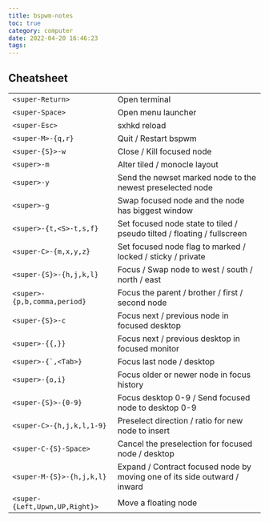 ```yaml
---
title: bspwm-notes
toc: true
category: computer
date: 2022-04-20 16:46:23
tags:
---
```


<!-- more -->

## Cheatsheet

|||
|--|--|
| `<super-Return>` | Open terminal |
| `<super-Space>` | Open menu launcher |
| `<super-Esc>` | sxhkd reload |
| `<super-M>-{q,r}` | Quit / Restart bspwm |
| `<super-{S}>-w` | Close / Kill focused node |
| `<super>-m` | Alter tiled / monocle layout |
| `<super>-y` | Send the newset marked node to the newest preselected node |
| `<super>-g` | Swap focused node and the node has biggest window |
| `<super>-{t,<S>-t,s,f}` | Set focused node state to tiled / pseudo tilted / floating / fullscreen |
| `<super-C>-{m,x,y,z}` | Set focused node flag to marked / locked / sticky / private |
| `<super-{S}>-{h,j,k,l}` | Focus / Swap node to west / south / north / east |
| `<super>-{p,b,comma,period}` | Focus the parent / brother / first / second node |
| `<super-{S}>-c` | Focus next / previous node in focused desktop |
| `<super>-{{,}}` | Focus next / previous desktop in focused monitor |
| ``<super>-{`,<Tab>}`` | Focus last node / desktop |
| `<super>-{o,i}` | Focus older or newer node in focus history |
| `<super-{S}>-{0-9}` | Focus desktop 0-9 / Send focused node to desktop 0-9 |
| `<super-C>-{h,j,k,l,1-9}` | Preselect direction / ratio for new node to insert |
| `<super-C-{S}-Space>` | Cancel the preselection for focused node / desktop | 
| `<super-M-{S}>-{h,j,k,l}` | Expand / Contract focused node by moving one of its side outward / inward |
| `<super-{Left,Upwn,UP,Right}>` | Move a floating node |
